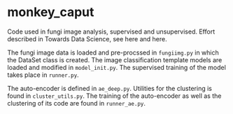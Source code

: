 # monkey_caput
Code used in fungi image analysis, supervised and unsupervised. Effort described in Towards Data Science, see here and here.

The fungi image data is loaded and pre-procssed in `fungiimg.py` in which the DataSet class is created. The image classification template models are loaded and modified in `model_init.py`. The supervised training of the model takes place in `runner.py`.

The auto-encoder is defined in `ae_deep.py`. Utilities for the clustering is found in `cluster_utils.py`. The training of the auto-encoder as well as the clustering of its code are found in `runner_ae.py`.
